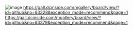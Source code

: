 ![image](https://github.com/cheolwo/CommonHouse/assets/25167316/6d317845-2290-41d7-9cd2-1c700707e00e)
https://gall.dcinside.com/mgallery/board/view/?id=github&no=63328&exception_mode=recommend&page=1
https://gall.dcinside.com/mgallery/board/view/?id=github&no=63379&exception_mode=recommend&page=1
